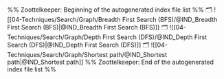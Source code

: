 %% Zoottelkeeper: Beginning of the autogenerated index file list  %%
🗂️ ![[04-Techniques/Search/Graph/Breadth First Search (BFS)/@IND_Breadth First Search (BFS)|@IND_Breadth First Search (BFS)]]
🗂️ ![[04-Techniques/Search/Graph/Depth First Search (DFS)/@IND_Depth First Search (DFS)|@IND_Depth First Search (DFS)]]
🗂️ ![[04-Techniques/Search/Graph/Shortest path/@IND_Shortest path|@IND_Shortest path]]
%% Zoottelkeeper: End of the autogenerated index file list  %%
